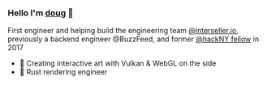 ### Hello I'm <a href="https://dougrudolph.com">doug</a> 👋

First engineer and helping build the engineering team <a href="https://interseller.io">@interseller.io</a>, previously a backend engineer @BuzzFeed, and former <a href="https://hackny.org/">@hackNY fellow</a> in 2017

- 🎨 Creating interactive art with Vulkan & WebGL on the side
- 🦀 Rust rendering engineer   
